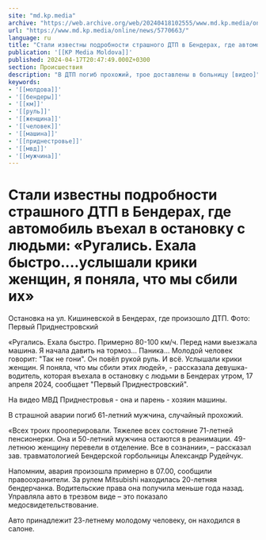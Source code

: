 ```yaml
---
site: "md.kp.media"
archive: "https://web.archive.org/web/20240418102555/www.md.kp.media/online/news/5770663/"
url: "https://www.md.kp.media/online/news/5770663/"
language: ru
title: "Стали известны подробности страшного ДТП в Бендерах, где автомобиль въехал в остановку с людьми: «Ругались. Ехала быстро....услышали крики женщин, я поняла, что мы сбили их»"
publication: '[[KP Media Moldova]]'
published: 2024-04-17T20:47:49.000Z+0300
section: Происшествия
description: "В ДТП погиб прохожий, трое доставлены в больницу [видео]"
keywords:
- '[[молдова]]'
- '[[бендеры]]'
- '[[км]]'
- '[[руль]]'
- '[[женщина]]'
- '[[человек]]'
- '[[машина]]'
- '[[приднестровье]]'
- '[[мвд]]'
- '[[мужчина]]'
---
```


# Стали известны подробности страшного ДТП в Бендерах, где автомобиль въехал в остановку с людьми: «Ругались. Ехала быстро....услышали крики женщин, я поняла, что мы сбили их»

Остановка на ул. Кишиневской в Бендерах, где произошло ДТП. Фото: Первый Приднестровский

«Ругались. Ехала быстро. Примерно 80-100 км/ч. Перед нами выезжала машина. Я начала давить на тормоз… Паника… Молодой человек говорит: "Так не гони". Он повёл рукой руль. И всё. Услышали крики женщин. Я поняла, что мы сбили этих людей», - рассказала девушка-водитель, которая въехала в остановку с людьми в Бендерах утром, 17 апреля 2024, сообщает "Первый Приднестровский".

На видео МВД Приднестровья - она и парень - хозяин машины.

В страшной аварии погиб 61-летний мужчина, случайный прохожий.

«Всех троих прооперировали. Тяжелее всех состояние 71-летней пенсионерки. Она и 50-летний мужчина остаются в реанимации. 49-летнюю женщину перевели в отделение. Все в сознании», – рассказал зав. травматологией Бендерской горбольницы Александр Рудейчук.

Напомним, авария произошла примерно в 07.00, сообщили правоохранители. За рулем Mitsubishi находилась 20-летняя бендерчанка. Водительские права она получила меньше года назад. Управляла авто в трезвом виде – это показало медосвидетельствование.

Авто принадлежит 23-летнему молодому человеку, он находился в салоне.